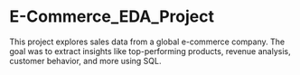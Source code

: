 # E-Commerce_EDA_Project
This project explores sales data from a global e-commerce company. The goal was to extract insights like top-performing products, revenue analysis, customer behavior, and more using SQL.
